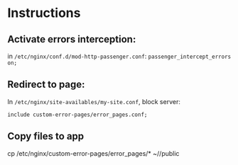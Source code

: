 # Instructions

## Activate errors interception:
in `/etc/nginx/conf.d/mod-http-passenger.conf`:
```passenger_intercept_errors on;```

## Redirect to page:
In `/etc/nginx/site-availables/my-site.conf`, block server:
```
include custom-error-pages/error_pages.conf;
```

## Copy files to app
cp /etc/nginx/custom-error-pages/error_pages/* ~/<app>/public




